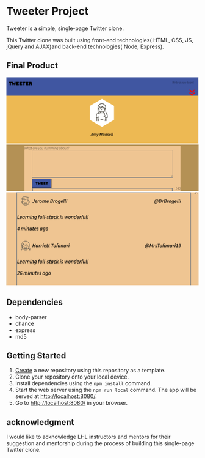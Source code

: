 # Tweeter Project

Tweeter is a simple, single-page Twitter clone.

This Twitter clone was built using front-end technologies( HTML, CSS, JS, jQuery and AJAX)and back-end technologies( Node, Express).

## Final Product
!["tweeterNav-png"](https://github.com/Bulaale1/tweeter/blob/master/docs/TweeterNav-png.png?raw=true)
!["post-tweet-png"](https://github.com/Bulaale1/tweeter/blob/master/docs/Post-tweet-png.png?raw=true)
!["user-post-page"](https://github.com/Bulaale1/tweeter/blob/master/docs/User-post-png.png?raw=true)

## Dependencies

- body-parser
- chance
- express
- md5

## Getting Started

1. [Create](https://docs.github.com/en/repositories/creating-and-managing-repositories/creating-a-repository-from-a-template) a new repository using this repository as a template.
2. Clone your repository onto your local device.
3. Install dependencies using the `npm install` command.
3. Start the web server using the `npm run local` command. The app will be served at <http://localhost:8080/>.
4. Go to <http://localhost:8080/> in your browser.

## acknowledgment

I would like to acknowledge LHL instructors and mentors for their suggestion and mentorship during the process of building this single-page Twitter clone.

